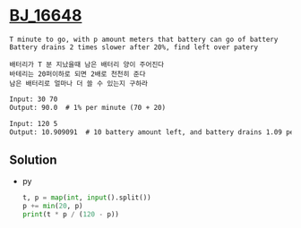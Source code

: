 # [BJ_16648](https://acmicpc.net/problem/16648)

```en
T minute to go, with p amount meters that battery can go of battery
Battery drains 2 times slower after 20%, find left over patery
```

```kr
배터리가 T 분 지났을때 남은 배터리 양이 주어진다
바테리는 20퍼이하로 되면 2배로 천천히 준다
남은 배터리로 얼마나 더 쓸 수 있는지 구하라
```

```txt
Input: 30 70
Output: 90.0  # 1% per minute (70 + 20)

Input: 120 5
Output: 10.909091  # 10 battery amount left, and battery drains 1.09 per min
```

## Solution

* py

  ```py
  t, p = map(int, input().split())
  p += min(20, p)
  print(t * p / (120 - p))
  ```
